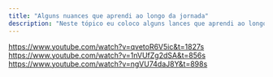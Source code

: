 ```yaml
---
title: "Alguns nuances que aprendi ao longo da jornada"
description: "Neste tópico eu coloco alguns lances que aprendi ao longo do desenvolvimento."
---
```


https://www.youtube.com/watch?v=qvetoR6V5ic&t=1827s
https://www.youtube.com/watch?v=1nVUfZg2dSA&t=856s
https://www.youtube.com/watch?v=ngVU74daJ8Y&t=898s
